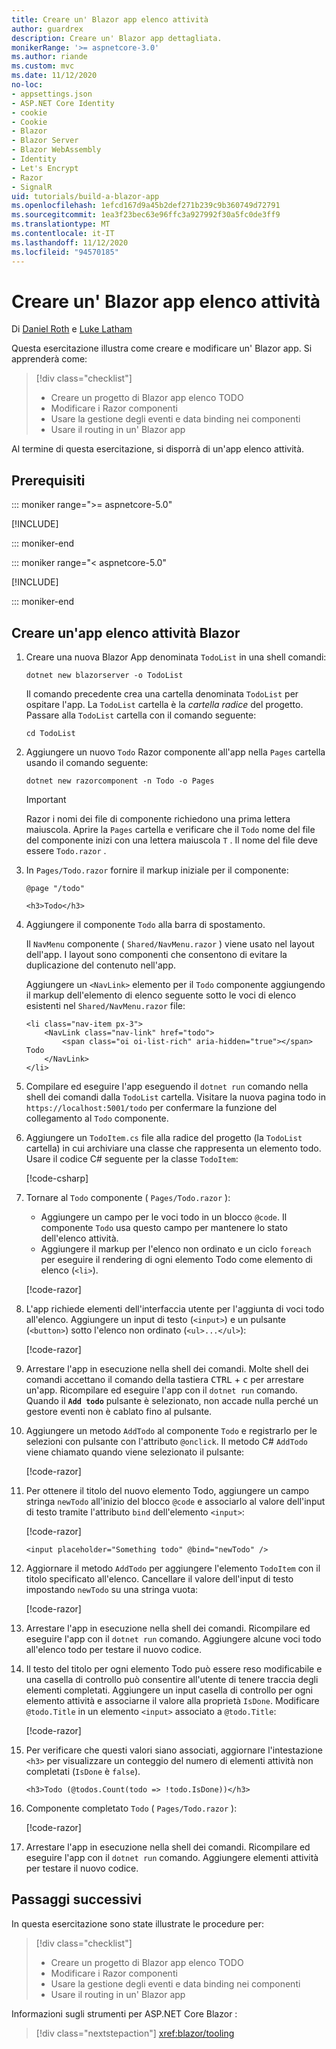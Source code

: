 ```yaml
---
title: Creare un' Blazor app elenco attività
author: guardrex
description: Creare un' Blazor app dettagliata.
monikerRange: '>= aspnetcore-3.0'
ms.author: riande
ms.custom: mvc
ms.date: 11/12/2020
no-loc:
- appsettings.json
- ASP.NET Core Identity
- cookie
- Cookie
- Blazor
- Blazor Server
- Blazor WebAssembly
- Identity
- Let's Encrypt
- Razor
- SignalR
uid: tutorials/build-a-blazor-app
ms.openlocfilehash: 1efcd167d9a45b2def271b239c9b360749d72791
ms.sourcegitcommit: 1ea3f23bec63e96ffc3a927992f30a5fc0de3ff9
ms.translationtype: MT
ms.contentlocale: it-IT
ms.lasthandoff: 11/12/2020
ms.locfileid: "94570185"
---
```

# <a name="build-a-no-locblazor-todo-list-app"></a>Creare un' Blazor app elenco attività

Di [Daniel Roth](https://github.com/danroth27) e [Luke Latham](https://github.com/guardrex)

Questa esercitazione illustra come creare e modificare un' Blazor app. Si apprenderà come:

> [!div class="checklist"]
> * Creare un progetto di Blazor app elenco TODO
> * Modificare i Razor componenti
> * Usare la gestione degli eventi e data binding nei componenti
> * Usare il routing in un' Blazor app

Al termine di questa esercitazione, si disporrà di un'app elenco attività.

## <a name="prerequisites"></a>Prerequisiti

::: moniker range=">= aspnetcore-5.0"

[!INCLUDE[](~/includes/5.0-SDK.md)]

::: moniker-end

::: moniker range="< aspnetcore-5.0"

[!INCLUDE[](~/includes/3.1-SDK.md)]

::: moniker-end

## <a name="create-a-todo-list-no-locblazor-app"></a>Creare un'app elenco attività Blazor

1. Creare una nuova Blazor App denominata `TodoList` in una shell comandi:

   ```dotnetcli
   dotnet new blazorserver -o TodoList
   ```

   Il comando precedente crea una cartella denominata `TodoList` per ospitare l'app. La `TodoList` cartella è la *cartella radice* del progetto. Passare alla `TodoList` cartella con il comando seguente:

   ```dotnetcli
   cd TodoList
   ```

1. Aggiungere un nuovo `Todo` Razor componente all'app nella `Pages` cartella usando il comando seguente:

   ```dotnetcli
   dotnet new razorcomponent -n Todo -o Pages
   ```

   > [!IMPORTANT]
   > Razor i nomi dei file di componente richiedono una prima lettera maiuscola. Aprire la `Pages` cartella e verificare che il `Todo` nome del file del componente inizi con una lettera maiuscola `T` . Il nome del file deve essere `Todo.razor` .

1. In `Pages/Todo.razor` fornire il markup iniziale per il componente:

   ```razor
   @page "/todo"

   <h3>Todo</h3>
   ```

1. Aggiungere il componente `Todo` alla barra di spostamento.

   Il `NavMenu` componente ( `Shared/NavMenu.razor` ) viene usato nel layout dell'app. I layout sono componenti che consentono di evitare la duplicazione del contenuto nell'app.

   Aggiungere un `<NavLink>` elemento per il `Todo` componente aggiungendo il markup dell'elemento di elenco seguente sotto le voci di elenco esistenti nel `Shared/NavMenu.razor` file:

   ```razor
   <li class="nav-item px-3">
       <NavLink class="nav-link" href="todo">
           <span class="oi oi-list-rich" aria-hidden="true"></span> Todo
       </NavLink>
   </li>
   ```

1. Compilare ed eseguire l'app eseguendo il `dotnet run` comando nella shell dei comandi dalla `TodoList` cartella. Visitare la nuova pagina todo in `https://localhost:5001/todo` per confermare la funzione del collegamento al `Todo` componente.

1. Aggiungere un `TodoItem.cs` file alla radice del progetto (la `TodoList` cartella) in cui archiviare una classe che rappresenta un elemento todo. Usare il codice C# seguente per la classe `TodoItem`:

   [!code-csharp[](build-a-blazor-app/samples_snapshot/TodoItem.cs)]

1. Tornare al `Todo` componente ( `Pages/Todo.razor` ):

   * Aggiungere un campo per le voci todo in un blocco `@code`. Il componente `Todo` usa questo campo per mantenere lo stato dell'elenco attività.
   * Aggiungere il markup per l'elenco non ordinato e un ciclo `foreach` per eseguire il rendering di ogni elemento Todo come elemento di elenco (`<li>`).

   [!code-razor[](build-a-blazor-app/samples_snapshot/ToDo2.razor?highlight=5-10,12-14)]

1. L'app richiede elementi dell'interfaccia utente per l'aggiunta di voci todo all'elenco. Aggiungere un input di testo (`<input>`) e un pulsante (`<button>`) sotto l'elenco non ordinato (`<ul>...</ul>`):

   [!code-razor[](build-a-blazor-app/samples_snapshot/ToDo3.razor?highlight=12-13)]

1. Arrestare l'app in esecuzione nella shell dei comandi. Molte shell dei comandi accettano il comando della tastiera <kbd>CTRL</kbd> + <kbd>c</kbd> per arrestare un'app. Ricompilare ed eseguire l'app con il `dotnet run` comando. Quando il **`Add todo`** pulsante è selezionato, non accade nulla perché un gestore eventi non è cablato fino al pulsante.

1. Aggiungere un metodo `AddTodo` al componente `Todo` e registrarlo per le selezioni con pulsante con l'attributo `@onclick`. Il metodo C# `AddTodo` viene chiamato quando viene selezionato il pulsante:

   [!code-razor[](build-a-blazor-app/samples_snapshot/ToDo4.razor?highlight=2,7-10)]

1. Per ottenere il titolo del nuovo elemento Todo, aggiungere un campo stringa `newTodo` all'inizio del blocco `@code` e associarlo al valore dell'input di testo tramite l'attributo `bind` dell'elemento `<input>`:

   [!code-razor[](build-a-blazor-app/samples_snapshot/ToDo5.razor?highlight=2)]

   ```razor
   <input placeholder="Something todo" @bind="newTodo" />
   ```

1. Aggiornare il metodo `AddTodo` per aggiungere l'elemento `TodoItem` con il titolo specificato all'elenco. Cancellare il valore dell'input di testo impostando `newTodo` su una stringa vuota:

   [!code-razor[](build-a-blazor-app/samples_snapshot/ToDo6.razor?highlight=19-26)]

1. Arrestare l'app in esecuzione nella shell dei comandi. Ricompilare ed eseguire l'app con il `dotnet run` comando. Aggiungere alcune voci todo all'elenco todo per testare il nuovo codice.

1. Il testo del titolo per ogni elemento Todo può essere reso modificabile e una casella di controllo può consentire all'utente di tenere traccia degli elementi completati. Aggiungere un input casella di controllo per ogni elemento attività e associarne il valore alla proprietà `IsDone`. Modificare `@todo.Title` in un elemento `<input>` associato a `@todo.Title`:

   [!code-razor[](build-a-blazor-app/samples_snapshot/ToDo7.razor?highlight=5-6)]

1. Per verificare che questi valori siano associati, aggiornare l'intestazione `<h3>` per visualizzare un conteggio del numero di elementi attività non completati (`IsDone` è `false`).

   ```razor
   <h3>Todo (@todos.Count(todo => !todo.IsDone))</h3>
   ```

1. Componente completato `Todo` ( `Pages/Todo.razor` ):

   [!code-razor[](build-a-blazor-app/samples_snapshot/Todo1.razor)]

1. Arrestare l'app in esecuzione nella shell dei comandi. Ricompilare ed eseguire l'app con il `dotnet run` comando. Aggiungere elementi attività per testare il nuovo codice.

## <a name="next-steps"></a>Passaggi successivi

In questa esercitazione sono state illustrate le procedure per:

> [!div class="checklist"]
> * Creare un progetto di Blazor app elenco TODO
> * Modificare i Razor componenti
> * Usare la gestione degli eventi e data binding nei componenti
> * Usare il routing in un' Blazor app

Informazioni sugli strumenti per ASP.NET Core Blazor :

> [!div class="nextstepaction"]
> <xref:blazor/tooling>
